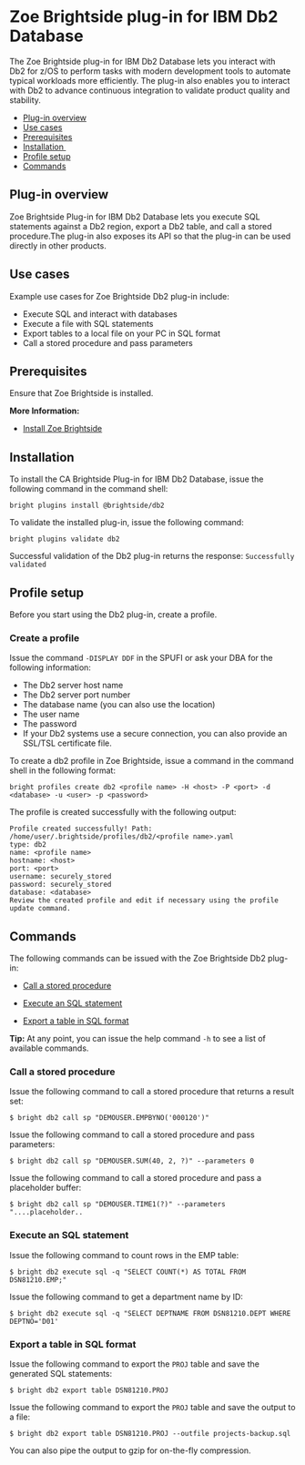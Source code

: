 # Zoe Brightside plug-in for IBM Db2 Database
The Zoe Brightside plug-in for IBM Db2 Database lets you
interact with Db2 for z/OS to perform tasks with modern development tools to automate typical workloads more efficiently. The plug-in also enables you to interact with Db2 to advance continuous integration to validate product quality and stability.

  - [Plug-in overview](#plug-in-overview)
  - [Use cases](#use-cases)
  - [Prerequisites](#prerequisites)
  - [Installation ](#installation)
  - [Profile setup](#profile-setup)
  - [Commands](#Commands)


## Plug-in overview

Zoe Brightside Plug-in for IBM Db2 Database lets you execute SQL statements against a Db2 region, export a Db2 table, and call a stored procedure.The plug-in also exposes its API so that the plug-in can be used directly in other products.

## Use cases

Example use cases for Zoe Brightside Db2 plug-in include:
  - Execute SQL and interact with databases 
  - Execute a file with SQL statements
  - Export tables to a local file on your PC in SQL format
  - Call a stored procedure and pass parameters

## Prerequisites

Ensure that Zoe Brightside is installed.

**More Information:**

  - [Install Zoe Brightside](cli-installcli.md)

## Installation

To install the CA Brightside Plug-in for IBM Db2 Database,
issue the following command in the command shell:

```
bright plugins install @brightside/db2 
```

To validate the installed plug-in, issue the following
command:

``` 
bright plugins validate db2
```

Successful validation of the Db2 plug-in returns the
response: `Successfully validated`

## Profile setup

Before you start using the Db2 plug-in, create a profile.

### Create a profile

Issue the command `-DISPLAY DDF` in the SPUFI or ask your DBA for the following information:

  - The Db2 server host name
  - The Db2 server port number
  - The database name (you can also use the location)
  - The user name
  - The password
  - If your Db2 systems use a secure connection, you can also
    provide an SSL/TSL certificate file.

To create a db2 profile in Zoe Brightside, issue a command in the command shell in the following format:

```
bright profiles create db2 <profile name> -H <host> -P <port> -d <database> -u <user> -p <password>  
```

The profile is created successfully with the following
output:

``` 
Profile created successfully! Path:
/home/user/.brightside/profiles/db2/<profile name>.yaml
type: db2
name: <profile name>
hostname: <host>
port: <port>
username: securely_stored
password: securely_stored
database: <database>
Review the created profile and edit if necessary using the profile update command.
```

## Commands  

The following commands can be issued with the Zoe Brightside Db2
plug-in:

  - [Call a stored procedure](#Call-a-stored-procedure)

  - [Execute an SQL statement](#execute-an-sql-statement)

  - [Export a table in SQL format](#export-a-table-in-sql-format)
    
**Tip:** At any point, you can issue the help command `-h` to see a list of available commands.

### Call a stored procedure

Issue the following command to call a stored procedure that returns a result set:

```
$ bright db2 call sp "DEMOUSER.EMPBYNO('000120')"
```

Issue the following command to call a stored procedure and pass parameters:

``` 
$ bright db2 call sp "DEMOUSER.SUM(40, 2, ?)" --parameters 0
```

Issue the following command to call a stored procedure and pass a placeholder buffer:

```
$ bright db2 call sp "DEMOUSER.TIME1(?)" --parameters "....placeholder..
```

### Execute an SQL statement 

Issue the following command to count rows in the EMP table:

``` 
$ bright db2 execute sql -q "SELECT COUNT(*) AS TOTAL FROM DSN81210.EMP;"
```

Issue the following command to get a department name by ID:

``` 
$ bright db2 execute sql -q "SELECT DEPTNAME FROM DSN81210.DEPT WHERE DEPTNO='D01'
```

### Export a table in SQL format

Issue the following command to export the `PROJ` table and save the generated SQL
statements:

``` 
$ bright db2 export table DSN81210.PROJ
```

Issue the following command to export the `PROJ` table and save the output to a file:

``` 
$ bright db2 export table DSN81210.PROJ --outfile projects-backup.sql 
```

You can also pipe the output to gzip for on-the-fly compression.
